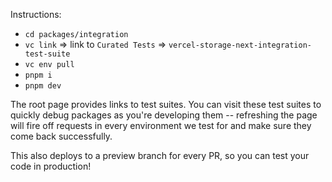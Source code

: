 Instructions:

- `cd packages/integration`
- `vc link` => link to `Curated Tests` => `vercel-storage-next-integration-test-suite`
- `vc env pull`
- `pnpm i`
- `pnpm dev`

The root page provides links to test suites. You can visit these test suites to quickly debug packages as you're developing them -- refreshing the page will fire off requests in every environment we test for and make sure they come back successfully.

This also deploys to a preview branch for every PR, so you can test your code in production!
